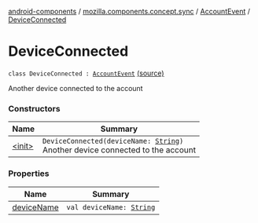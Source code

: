 [android-components](../../../index.md) / [mozilla.components.concept.sync](../../index.md) / [AccountEvent](../index.md) / [DeviceConnected](./index.md)

# DeviceConnected

`class DeviceConnected : `[`AccountEvent`](../index.md) [(source)](https://github.com/mozilla-mobile/android-components/blob/master/components/concept/sync/src/main/java/mozilla/components/concept/sync/AccountEvent.kt#L30)

Another device connected to the account

### Constructors

| Name | Summary |
|---|---|
| [&lt;init&gt;](-init-.md) | `DeviceConnected(deviceName: `[`String`](https://kotlinlang.org/api/latest/jvm/stdlib/kotlin/-string/index.html)`)`<br>Another device connected to the account |

### Properties

| Name | Summary |
|---|---|
| [deviceName](device-name.md) | `val deviceName: `[`String`](https://kotlinlang.org/api/latest/jvm/stdlib/kotlin/-string/index.html) |
